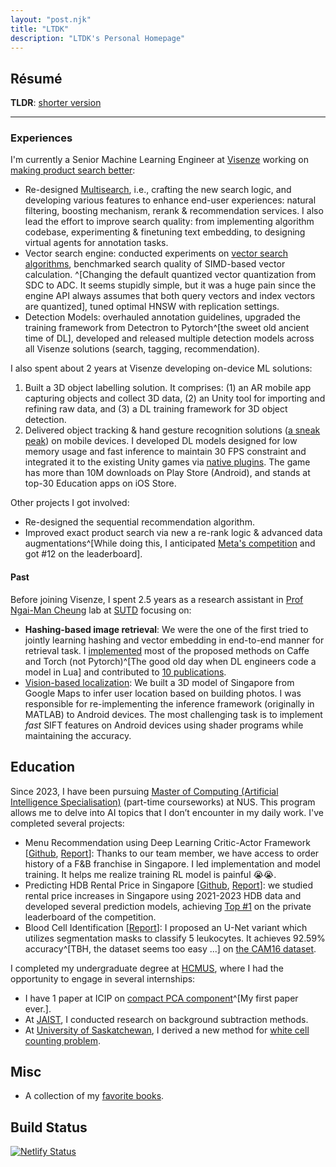 ```yaml
---
layout: "post.njk"
title: "LTDK"
description: "LTDK's Personal Homepage"
---
```


## Résumé

**TLDR**: [shorter version](https://www.overleaf.com/read/xrksrvbjptky#7a572b)

---

### Experiences

I'm currently a Senior Machine Learning Engineer at [Visenze](https://www.visenze.com/) working on [making product search better](https://github.com/dangkhoasdc/awesome-vector-database):
- Re-designed [Multisearch](https://www.visenze.com/discovery-suite/modules/multi-search/), i.e., crafting the new search logic, and developing various features to enhance end-user experiences: natural filtering, boosting mechanism, rerank & recommendation services. I also lead the effort to improve search quality: from implementing algorithm codebase, experimenting & finetuning text embedding, to designing virtual agents for annotation tasks.
- Vector search engine: conducted experiments on [vector search algorithms](https://github.com/dangkhoasdc/awesome-vector-database), benchmarked search quality of SIMD-based vector calculation. ^[Changing the default quantized vector quantization from SDC to ADC. It seems stupidly simple, but it was a huge pain since the engine API always assumes that both query vectors and index vectors are quantized], tuned optimal HNSW with replication settings.
- Detection Models: overhauled annotation guidelines, upgraded the training framework from Detectron to Pytorch^[the sweet old ancient time of DL], developed and released multiple detection models across all Visenze solutions (search, tagging, recommendation).

I also spent about 2 years at Visenze developing on-device ML solutions:

1. Built a 3D object labelling solution. It comprises: (1) an AR mobile app capturing objects and collect 3D data, (2) an Unity tool for importing and refining raw data, and (3) a DL training framework for 3D object detection.
2. Delivered object tracking & hand gesture recognition solutions ([a sneak peak](https://www.youtube.com/shorts/SMwoToz2V54)) on mobile devices.
I developed DL models designed for low memory usage and fast inference to maintain 30 FPS constraint and integrated it to the existing Unity games via [native plugins](https://docs.unity3d.com/Manual/PluginsForIOS.html).
The game has more than 10M downloads on Play Store (Android), and stands at top-30 Education apps on iOS Store.

Other projects I got involved:

- Re-designed the sequential recommendation algorithm.
- Improved exact product search via new a re-rank logic & advanced data augmentations^[While doing this, I anticipated [Meta's competition](https://www.drivendata.org/competitions/80/competition-image-similarity-2-dev/leaderboard/) and got #12 on the leaderboard].

#### Past

Before joining Visenze, I spent 2.5 years as a research assistant in [Prof Ngai-Man Cheung](https://sites.google.com/site/mancheung0407/) lab at [SUTD](https://www.sutd.edu.sg/) focusing on:
- **Hashing-based image retrieval**: We were the one of the first tried to jointly learning hashing and vector embedding in end-to-end manner for retrieval task. I [implemented](https://github.com/dangkhoasdc/sah) most of the proposed methods on Caffe and Torch (not Pytorch)^[The good old day when DL engineers code a model in Lua] and contributed to [10 publications](https://scholar.google.com/citations?user=jdYVIZwAAAAJ&hl=en).
- [Vision-based localization](https://temasek-labs.sutd.edu.sg/research/tl-projects-completed/telamon-urban-area-scene-based-localization-usbl/): We built a 3D model of Singapore from Google Maps to infer user location based on building photos.
I was responsible for re-implementing the inference framework (originally in MATLAB) to Android devices.
The most challenging task is to implement *fast* SIFT features on Android devices using shader programs while maintaining the accuracy.

## Education

Since 2023, I have been pursuing [Master of Computing (Artificial Intelligence Specialisation)](https://www.comp.nus.edu.sg/programmes/pg/mai/) (part-time courseworks) at NUS. 
This program allows me to delve into AI topics that I don’t encounter in my daily work. I've completed several projects:
- Menu Recommendation using Deep Learning Critic-Actor Framework [[Github](https://github.com/CS5446-BCKR/RLRS), [Report](/assets/docs/CS5446.pdf)]: Thanks to our team member, we have access to order history of a F&B franchise in Singapore. I led implementation and model training. It helps me realize training RL model is painful :sob::sob:.
- Predicting HDB Rental Price in Singapore [[Github](https://github.com/cs5228-group-1/cs5228-final-project), [Report](/assets/docs/CS5228.pdf)]: we studied rental price increases in Singapore using 2021-2023 HDB data and developed several prediction models, achieving [Top #1](https://www.kaggle.com/competitions/cs5228-2310-final-project/leaderboard?) on the private leaderboard of the competition.
- Blood Cell Identification [[Report](/assets/docs/CS5242.pdf)]: I proposed an U-Net variant which utilizes segmentation masks to classify 5 leukocytes. It achieves 92.59% accuracy^[TBH, the dataset seems too easy ...] on [the CAM16 dataset](https://camelyon16.grand-challenge.org/Data/).


I completed my undergraduate degree at [HCMUS](https://en.hcmus.edu.vn/), where I had the opportunity to engage in several internships:

- I have 1 paper at ICIP on [compact PCA component](https://projet.liris.cnrs.fr/imagine/pub/proceedings/ICIP-2014/Papers/1569902105.pdf)^[My first paper ever.].
- At [JAIST](https://www.jaist.ac.jp/english/), I conducted research on background subtraction methods. 
- At [University of Saskatchewan](https://www.usask.ca/), I derived a new method for [white cell counting problem](https://github.com/dangkhoasdc/CellCounter).

## Misc

- A collection of my [favorite books](books).

## Build Status
[![Netlify Status](https://api.netlify.com/api/v1/badges/a50de616-5c47-410a-84ec-c06112a7154f/deploy-status)](https://app.netlify.com/sites/ltdk-me/deploys)
